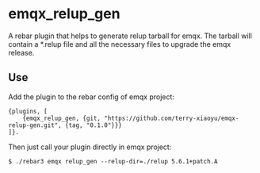emqx_relup_gen
=====

A rebar plugin that helps to generate relup tarball for emqx.
The tarball will contain a *.relup file and all the necessary files to upgrade the emqx release.

Use
---

Add the plugin to the rebar config of emqx project:

    {plugins, [
        {emqx_relup_gen, {git, "https://github.com/terry-xiaoyu/emqx-relup-gen.git", {tag, "0.1.0"}}}
    ]}.

Then just call your plugin directly in emqx project:

    $ ./rebar3 emqx relup_gen --relup-dir=./relup 5.6.1+patch.A
